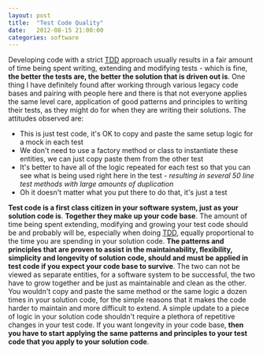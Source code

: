 ```yaml
---
layout: post
title:  "Test Code Quality"
date:   2012-08-15 21:00:00
categories: software
---
```


Developing code with a strict [TDD](http://c2.com/cgi/wiki?TestDrivenDevelopment) approach usually results in a fair amount of time being spent writing, extending and modifying tests - which is fine, **the better the tests are, the better the solution that is driven out is**. One thing I have definitely found after working through various legacy code bases and pairing with people here and there is that not everyone applies the same level care, application of good patterns and principles to writing their tests, as they might do for when they are writing their solutions. The attitudes observed are:

*   This is just test code, it's OK to copy and paste the same setup logic for a mock in each test
*   We don't need to use a factory method or class to instantiate these entities, we can just copy paste them from the other test
*   It's better to have all of the logic repeated for each test so that you can see what is being used right here in the test - _resulting in several 50 line test methods with large amounts of duplication_
*   Oh it doesn't matter what you put there to do that, it's just a test

**Test code is a first class citizen in your software system, just as your solution code is**. **Together they make up your code base**. The amount of time being spent extending, modifying and growing your test code should be and probably will be, especially when doing [TDD](http://c2.com/cgi/wiki?TestDrivenDevelopment), equally proportional to the time you are spending in your solution code. **The patterns and principles that are proven to assist in the maintainability, flexibility, simplicity and longevity of solution code, should and must be applied in test code if you expect your code base to survive**. The two can not be viewed as separate entities, for a software system to be successful, the two have to grow together and be just as maintainable and clean as the other. You wouldn't copy and paste the same method or the same logic a dozen times in your solution code, for the simple reasons that it makes the code harder to maintain and more difficult to extend. A simple update to a piece of logic in your solution code shouldn't require a plethora of repetitive changes in your test code. If you want longevity in your code base, **then you have to start applying the same patterns and principles to your test code that you apply to your solution code**.